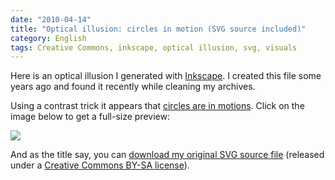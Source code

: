 ```yaml
---
date: "2010-04-14"
title: "Optical illusion: circles in motion (SVG source included)"
category: English
tags: Creative Commons, inkscape, optical illusion, svg, visuals
---
```


Here is an optical illusion I generated with [Inkscape](https://www.inkscape.org). I created this file some years ago and found it recently while cleaning my archives.

Using a contrast trick it appears that [circles are in motions](https://en.wikipedia.org/wiki/Motion_illusion). Click on the image below to get a full-size preview:

![](/uploads/2010/optical-illusion-circles-in-motion-preview.png)

And as the title say, you can [download my original SVG source file](https://kevin.deldycke.com/documents/optical-illusion-circles-in-motion.svgz) (released under a [Creative Commons BY-SA license](https://creativecommons.org/licenses/by-sa/3.0/)).
